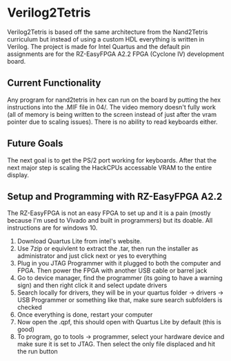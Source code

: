 # Verilog2Tetris
Verilog2Tetris is based off the same architecture from the Nand2Tetris curriculum but instead of using a custom HDL everything is written in Verilog. The project is made for Intel Quartus and the default pin assignments are for the RZ-EasyFPGA A2.2 FPGA (Cyclone IV) development board.

## Current Functionality
Any program for nand2tetris in hex can run on the board by putting the hex instructions into the .MIF file in 04/. The video memory doesn't fully work (all of memory is being written to the screen instead of just after the vram pointer due to scaling issues). There is no ability to read keyboards either.

## Future Goals
The next goal is to get the PS/2 port working for keyboards. After that the next major step is scaling the HackCPUs accessable VRAM to the entire display.

## Setup and Programming with RZ-EasyFPGA A2.2
The RZ-EasyFPGA is not an easy FPGA to set up and it is a pain (mostly because I'm used to Vivado and built in programmers) but its doable. All instructions are for windows 10.
1. Download Quartus Lite from intel's website.
2. Use 7zip or equivlent to extract the .tar, then run the installer as administrator and just click next or yes to everything
3. Plug in you JTAG Programmer with it plugged to both the computer and FPGA. Then power the FPGA with another USB cable or barrel jack
4. Go to device manager, find the programmer (its going to have a warning sign) and then right click it and select update drivers
5. Search locally for drivers, they will be in your quartus folder -> drivers -> USB Programmer or something like that, make sure search subfolders is checked
6. Once everything is done, restart your computer
7. Now open the .qpf, this should open with Quartus Lite by default (this is good)
8. To program, go to tools -> programmer, select your hardware device and make sure it is set to JTAG. Then select the only file displaced and hit the run button 
